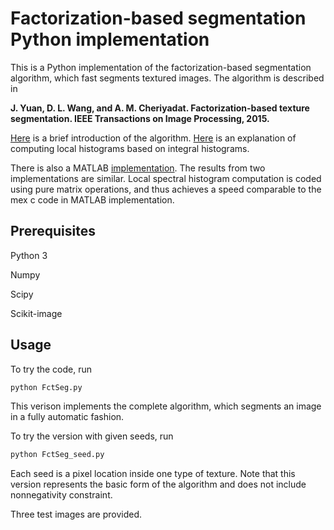 # Factorization-based segmentation Python implementation

This is a Python implementation of the factorization-based segmentation algorithm, which fast segments textured images. The algorithm is described in 

**J. Yuan, D. L. Wang, and A. M. Cheriyadat. Factorization-based texture segmentation. IEEE Transactions on Image Processing, 2015.**

[Here](https://medium.com/@jiangye07/factorization-based-texture-segmentation-4f8f1dee52d9) is a brief introduction of the algorithm. [Here](https://medium.com/@jiangye07/fast-local-histogram-computation-using-numpy-array-operations-d96eda02d3c) is an explanation of computing local histograms based on integral histograms.  

There is also a MATLAB [implementation](https://github.com/yuanj07/FSEG). The results from two implementations are similar. Local spectral histogram computation is coded using pure matrix operations, and thus achieves a speed comparable to the mex c code in MATLAB implementation.  

## Prerequisites

Python 3

Numpy

Scipy

Scikit-image

## Usage

To try the code, run 

```sh
python FctSeg.py
```
This verison implements the complete algorithm, which segments an image in a fully automatic fashion. 

To try the version with given seeds, run

```sh
python FctSeg_seed.py
```

Each seed is a pixel location inside one type of texture. Note that this version represents the basic form of the algorithm and does not include nonnegativity constraint. 

Three test images are provided. 
